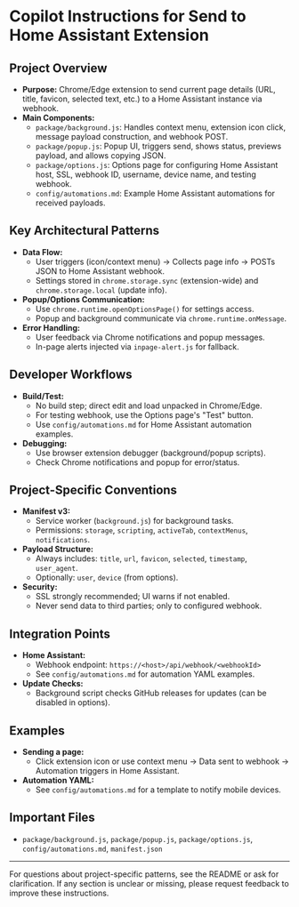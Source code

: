 # Copilot Instructions for Send to Home Assistant Extension

## Project Overview
- **Purpose:** Chrome/Edge extension to send current page details (URL, title, favicon, selected text, etc.) to a Home Assistant instance via webhook.
- **Main Components:**
  - `package/background.js`: Handles context menu, extension icon click, message payload construction, and webhook POST.
  - `package/popup.js`: Popup UI, triggers send, shows status, previews payload, and allows copying JSON.
  - `package/options.js`: Options page for configuring Home Assistant host, SSL, webhook ID, username, device name, and testing webhook.
  - `config/automations.md`: Example Home Assistant automations for received payloads.

## Key Architectural Patterns
- **Data Flow:**
  - User triggers (icon/context menu) → Collects page info → POSTs JSON to Home Assistant webhook.
  - Settings stored in `chrome.storage.sync` (extension-wide) and `chrome.storage.local` (update info).
- **Popup/Options Communication:**
  - Use `chrome.runtime.openOptionsPage()` for settings access.
  - Popup and background communicate via `chrome.runtime.onMessage`.
- **Error Handling:**
  - User feedback via Chrome notifications and popup messages.
  - In-page alerts injected via `inpage-alert.js` for fallback.

## Developer Workflows
- **Build/Test:**
  - No build step; direct edit and load unpacked in Chrome/Edge.
  - For testing webhook, use the Options page's "Test" button.
  - Use `config/automations.md` for Home Assistant automation examples.
- **Debugging:**
  - Use browser extension debugger (background/popup scripts).
  - Check Chrome notifications and popup for error/status.

## Project-Specific Conventions
- **Manifest v3:**
  - Service worker (`background.js`) for background tasks.
  - Permissions: `storage`, `scripting`, `activeTab`, `contextMenus`, `notifications`.
- **Payload Structure:**
  - Always includes: `title`, `url`, `favicon`, `selected`, `timestamp`, `user_agent`.
  - Optionally: `user`, `device` (from options).
- **Security:**
  - SSL strongly recommended; UI warns if not enabled.
  - Never send data to third parties; only to configured webhook.

## Integration Points
- **Home Assistant:**
  - Webhook endpoint: `https://<host>/api/webhook/<webhookId>`
  - See `config/automations.md` for automation YAML examples.
- **Update Checks:**
  - Background script checks GitHub releases for updates (can be disabled in options).

## Examples
- **Sending a page:**
  - Click extension icon or use context menu → Data sent to webhook → Automation triggers in Home Assistant.
- **Automation YAML:**
  - See `config/automations.md` for a template to notify mobile devices.

## Important Files
- `package/background.js`, `package/popup.js`, `package/options.js`, `config/automations.md`, `manifest.json`

---
For questions about project-specific patterns, see the README or ask for clarification. If any section is unclear or missing, please request feedback to improve these instructions.
